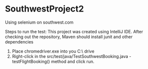 # SouthwestProject2
Using selenium on southwest.com

Steps to run the test: 
This project was created using IntelliJ IDE. After checking out the repository, Maven should install junit and other dependencies

1. Place chromedriver.exe into you C:\ drive
2. Right-click in the src/test/java/TestSouthwestBooking.java - testFlightBooking() method and click run.
